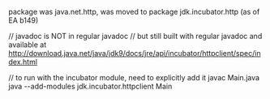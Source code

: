 
package was java.net.http, was moved to package jdk.incubator.http (as of EA b149)

// javadoc is NOT in regular javadoc
// but still built with regular javadoc and available at
http://download.java.net/java/jdk9/docs/jre/api/incubator/httpclient/spec/index.html

// to run with the incubator module, need to explicitly add it
javac Main.java
java --add-modules jdk.incubator.httpclient Main

